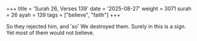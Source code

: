+++
title = 'Surah 26, Verses 139'
date = '2025-08-27'
weight = 3071
surah = 26
ayah = 139
tags = ["believe", "faith"]
+++

So they rejected him, and ˹so˺ We destroyed them. Surely in this is a sign. Yet most of them would not believe.
